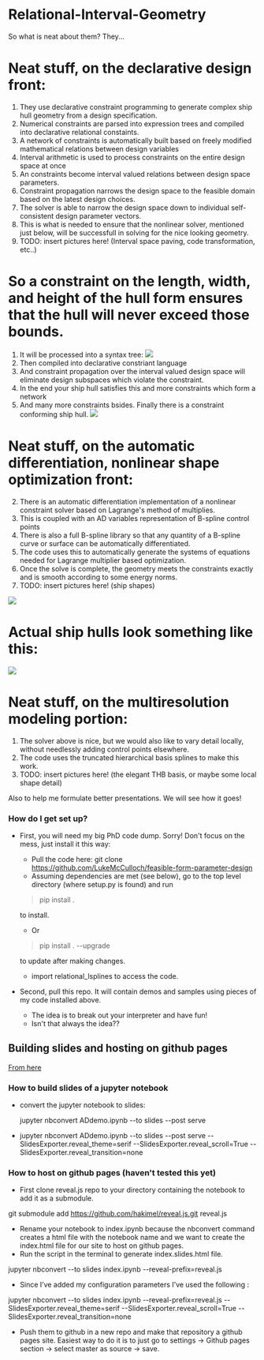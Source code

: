 # Relational-Interval-Geometry
So what is neat about them?  They...

# Neat stuff, on the declarative design front:
1. They use declarative constraint programming to generate complex ship hull geometry from a design specification.
2. Numerical constraints are parsed into expression trees and compiled into declarative relational constaints.
3. A network of constraints is automatically built based on freely modified mathematical relations between design variables
4. Interval arithmetic is used to process constraints on the entire design space at once
5. An constraints become interval valued relations between design space parameters.
6. Constraint propagation narrows the design space to the feasible domain based on the latest design choices.
7. The solver is able to narrow the design space down to individual self-consistent design parameter vectors.
8. This is what is needed to ensure that the nonlinear solver, mentioned just below, will be successfull in 
solving for the nice looking geometry.
9. TODO: insert pictures here!  (Interval space paving, code transformation, etc..)

# So a constraint on the length, width, and height of the hull form ensures that the hull will never exceed those bounds.
1. It will be processed into a syntax tree:
![](jupyter/fig/syntax_tree.png)
2. Then compiled into declarative constriant language
3. And constraint propagation over the interval valued design space will eliminate design subspaces which violate the constraint.
4. In the end your ship hull satisfies this and more constraints which form a network
5. And many more constraints bsides.  Finally there is a constraint conforming ship hull.
![](jupyter/fig/Cb_def.png)

# Neat stuff, on the automatic differentiation, nonlinear shape optimization front:
2. There is an automatic differentiation implementation of a nonlinear constraint solver based on Lagrange's method of multiplies.
3. This is coupled with an AD variables representation of B-spline control points
4. There is also a full B-spline library so that any quantity of a B-spline curve or surface can be automatically 
differentiated.
5. The code uses this to automatically generate the systems of equations needed for Lagrange multiplier based optimization.
6. Once the solve is complete, the geometry meets the constraints exactly and is smooth according to some energy norms.
7. TODO: insert pictures here!  (ship shapes)

![](jupyter/fig/FPD/cagd15curvedefBig.png)

# Actual ship hulls look something like this:
![](jupyter/fig/TLMhull5_3.png)

# Neat stuff, on the multiresolution modeling portion:
1. The solver above is nice, but we would also like to vary detail locally, without needlessly adding control points elsewhere.
2. The code uses the truncated hierarchical basis splines to make this work.
3. TODO: insert pictures here!  (the elegant THB basis, or maybe some local shape detail)

Also to help me formulate better presentations.  We will see how it goes!


### How do I get set up? ###

* First, you will need my big PhD code dump.  Sorry!  Don't focus on the mess, just install it this way:
    *  Pull the code here:
    git clone https://github.com/LukeMcCulloch/feasible-form-parameter-design
    *  Assuming dependencies are met (see below), go to the top level directory (where setup.py is found)
    and run
    > pip install .

    to install.
    *  Or
    > pip install . --upgrade
    
    to update after making changes.
    *  import relational_lsplines to access the code.
    
* Second, pull this repo.  It will contain demos and samples using pieces of my code installed above.
    *  The idea is to break out your interpreter and have fun!
    *  Isn't that always the idea??
  

## Building slides and hosting on github pages
[From here](https://medium.com/learning-machine-learning/present-your-data-science-projects-with-jupyter-slides-75f20735eb0f)

### How to build slides of a jupyter notebook
 * convert the jupyter notebook to slides:
  
   jupyter nbconvert ADdemo.ipynb --to slides --post serve

 * jupyter nbconvert ADdemo.ipynb --to slides --post serve 
--SlidesExporter.reveal_theme=serif 
--SlidesExporter.reveal_scroll=True 
--SlidesExporter.reveal_transition=none


### How to host on github pages (haven't tested this yet)

 * First clone reveal.js repo to your directory containing the notebook to add it as a submodule.

git submodule add https://github.com/hakimel/reveal.js.git reveal.js

 * Rename your notebook to index.ipynb because the nbconvert command creates a html file with the notebook name and we want to create the index.html file for our site to host on github pages.
 * Run the script in the terminal to generate index.slides.html file.

jupyter nbconvert --to slides index.ipynb --reveal-prefix=reveal.js 

 * Since I’ve added my configuration parameters I’ve used the following :

jupyter nbconvert --to slides index.ipynb --reveal-prefix=reveal.js --SlidesExporter.reveal_theme=serif 
--SlidesExporter.reveal_scroll=True 
--SlidesExporter.reveal_transition=none

 * Push them to github in a new repo and make that repository a github pages site. Easiest way to do it is to just go to settings → Github pages section → select master as source → save.

